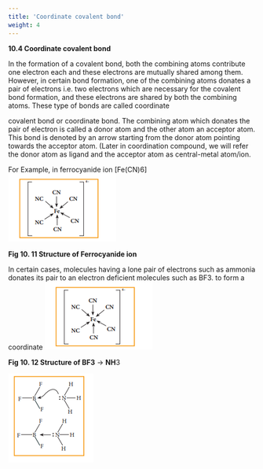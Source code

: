 ```yaml
---
title: 'Coordinate covalent bond'
weight: 4
---
```


  

**10.4 Coordinate covalent bond**

In the formation of a covalent bond, both the combining atoms contribute one electron each and these electrons are mutually shared among them. However, in certain bond formation, one of the combining atoms donates a pair of electrons i.e. two electrons which are necessary for the covalent bond formation, and these electrons are shared by both the combining atoms. These type of bonds are called coordinate  

covalent bond or coordinate bond. The combining atom which donates the pair of electron is called a donor atom and the other atom an acceptor atom. This bond is denoted by an arrow starting from the donor atom pointing towards the acceptor atom. (Later in coordination compound, we will refer the donor atom as ligand and the acceptor atom as central-metal atom/ion.

For Example, in ferrocyanide ion \[Fe(CN)6\]
![](1.png)


**Fig 10. 11 Structure of Ferrocyanide ion**

In certain cases, molecules having a lone pair of electrons such as ammonia donates its pair to an electron deficient molecules such as BF3. to form a coordinate
![](1.png)


**Fig 10. 12 Structure of BF3** → **NH**3

![](2.png)



































